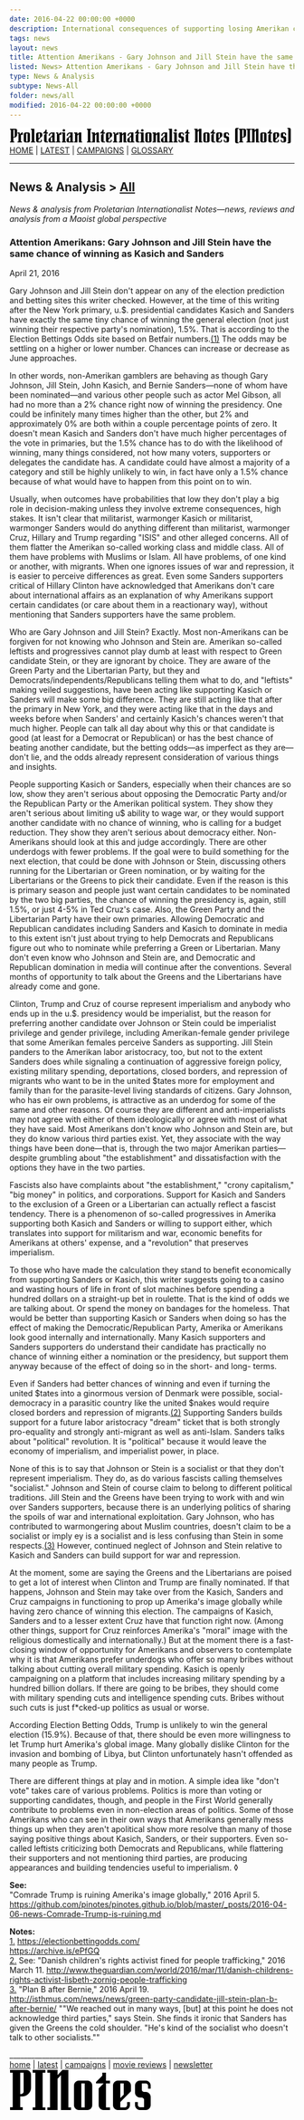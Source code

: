 ```yaml
---
date: 2016-04-22 00:00:00 +0000
description: International consequences of supporting losing Amerikan candidates. News and analysis from PINotes -- news, reviews and analysis from a Maoist global perspective
tags: news
layout: news
title: Attention Amerikans - Gary Johnson and Jill Stein have the same chance of winning as Kasich and Sanders - PINotes
listed: News> Attention Amerikans - Gary Johnson and Jill Stein have the same chance of winning as Kasich and Sanders
type: News & Analysis
subtype: News-All
folder: news/all
modified: 2016-04-22 00:00:00 +0000
---
```

<div class="hide"><p id="banner-md"><a href="../index.md"><img src="../_layouts/images/banner_small_600.png" alt="Proletarian Internationalist Notes (PINotes)" /></a><br /><a href="../index.md">HOME</a> | <a href="../pages/latest.md">LATEST</a> | <a href="../pages/agitation/index.md">CAMPAIGNS</a> | <a href="../pages/glossary/index.md">GLOSSARY</a></p><hr /><h2>News & Analysis &gt; <a href="../news/all/index.md">All</a></h2></div><p><i>News & analysis from Proletarian Internationalist Notes&mdash;news, reviews and analysis from a Maoist global perspective</i></p><div class="hide"></div>

### Attention Amerikans: Gary Johnson and Jill Stein have the same chance of winning as Kasich and Sanders

April 21, 2016

Gary Johnson and Jill Stein don't appear on any of the election prediction and betting sites this writer checked. However, at the time of this writing after the New York primary, u.$. presidential candidates Kasich and Sanders have exactly the same tiny chance of winning the general election (not just winning their respective party's nomination), 1.5%. That is according to the Election Bettings Odds site based on Betfair numbers.<a href="#user-content-note1" name="user-content-noteref1">(1)</a> The odds may be settling on a higher or lower number. Chances can increase or decrease as June approaches.

In other words, non-Amerikan gamblers are behaving as though Gary Johnson, Jill Stein, John Kasich, and Bernie Sanders&mdash;none of whom have been nominated&mdash;and various other people such as actor Mel Gibson, all had no more than a 2% chance right now of winning the presidency. One could be infinitely many times higher than the other, but 2% and approximately 0% are both within a couple percentage points of zero. It doesn't mean Kasich and Sanders don't have much higher percentages of the vote in primaries, but the 1.5% chance has to do with the likelihood of winning, many things considered, not how many voters, supporters or delegates the candidate has. A candidate could have almost a majority of a category and still be highly unlikely to win, in fact have only a 1.5% chance because of what would have to happen from this point on to win.

Usually, when outcomes have probabilities that low they don't play a big role in decision-making unless they involve extreme consequences, high stakes. It isn't clear that militarist, warmonger Kasich or militarist, warmonger Sanders would do anything different than militarist, warmonger Cruz, Hillary and Trump regarding "ISIS" and other alleged concerns. All of them flatter the Amerikan so-called working class and middle class. All of them have problems with Muslims or Islam. All have problems, of one kind or another, with migrants. When one ignores issues of war and repression, it is easier to perceive differences as great. Even some Sanders supporters critical of Hillary Clinton have acknowledged that Amerikans don't care about international affairs as an explanation of why Amerikans support certain candidates (or care about them in a reactionary way), without mentioning that Sanders supporters have the same problem.

Who are Gary Johnson and Jill Stein? Exactly. Most non-Amerikans can be forgiven for not knowing who Johnson and Stein are. Amerikan so-called leftists and progressives cannot play dumb at least with respect to Green candidate Stein, or they are ignorant by choice. They are aware of the Green Party and the Libertarian Party, but they and Democrats/independents/Republicans telling them what to do, and "leftists" making veiled suggestions, have been acting like supporting Kasich or Sanders will make some big difference. They are still acting like that after the primary in New York, and they were acting like that in the days and weeks before when Sanders' and certainly Kasich's chances weren't that much higher. People can talk all day about why this or that candidate is good (at least for a Democrat or Republican) or has the best chance of beating another candidate, but the betting odds&mdash;as imperfect as they are&mdash; don't lie, and the odds already represent consideration of various things and insights.

People supporting Kasich or Sanders, especially when their chances are so low, show they aren't serious about opposing the Democratic Party and/or the Republican Party or the Amerikan political system. They show they aren't serious about limiting u$ ability to wage war, or they would support another candidate with no chance of winning, who is calling for a budget reduction. They show they aren't serious about democracy either. Non-Amerikans should look at this and judge accordingly. There are other underdogs with fewer problems. If the goal were to build something for the next election, that could be done with Johnson or Stein, discussing others running for the Libertarian or Green nomination, or by waiting for the Libertarians or the Greens to pick their candidate. Even if the reason is this is primary season and people just want certain candidates to be nominated by the two big parties, the chance of winning the presidency is, again, still 1.5%, or just 4-5% in Ted Cruz's case. Also, the Green Party and the Libertarian Party have their own primaries. Allowing Democratic and Republican candidates including Sanders and Kasich to dominate in media to this extent isn't just about trying to help Democrats and Republicans figure out who to nominate while preferring a Green or Libertarian. Many don't even know who Johnson and Stein are, and Democratic and Republican domination in media will continue after the conventions. Several months of opportunity to talk about the Greens and the Libertarians have already come and gone.

Clinton, Trump and Cruz of course represent imperialism and anybody who ends up in the u.$. presidency would be imperialist, but the reason for preferring another candidate over Johnson or Stein could be imperialist privilege and gender privilege, including Amerikan-female gender privilege that some Amerikan females perceive Sanders as supporting. Jill Stein panders to the Amerikan labor aristocracy, too, but not to the extent Sanders does while signaling a continuation of aggressive foreign policy, existing military spending, deportations, closed borders, and repression of migrants who want to be in the united $tates more for employment and family than for the parasite-level living standards of citizens. Gary Johnson, who has eir own problems, is attractive as an underdog for some of the same and other reasons. Of course they are different and anti-imperialists may not agree with either of them ideologically or agree with most of what they have said. Most Amerikans don't know who Johnson and Stein are, but they do know various third parties exist. Yet, they associate with the way things have been done&mdash;that is, through the two major Amerikan parties&mdash;despite grumbling about "the establishment" and dissatisfaction with the options they have in the two parties.

Fascists also have complaints about "the establishment," "crony capitalism," "big money" in politics, and corporations. Support for Kasich and Sanders to the exclusion of a Green or a Libertarian can actually reflect a fascist tendency. There is a phenomenon of so-called progressives in Amerika supporting both Kasich and Sanders or willing to support either, which translates into support for militarism and war, economic benefits for Amerikans at others' expense, and a "revolution" that preserves imperialism.

To those who have made the calculation they stand to benefit economically from supporting Sanders or Kasich, this writer suggests going to a casino and wasting hours of life in front of slot machines before spending a hundred dollars on a straight-up bet in roulette. That is the kind of odds we are talking about. Or spend the money on bandages for the homeless. That would be better than supporting Kasich or Sanders when doing so has the effect of making the Democratic/Republican Party, Amerika or Amerikans look good internally and internationally. Many Kasich supporters and Sanders supporters do understand their candidate has practically no chance of winning either a nomination or the presidency, but support them anyway because of the effect of doing so in the short- and long- terms.

Even if Sanders had better chances of winning and even if turning the united $tates into a ginormous version of Denmark were possible, social-democracy in a parasitic country like the united $nakes would require closed borders and repression of migrants.<a href="#user-content-note2" name="user-content-noteref2">(2)</a> Supporting Sanders builds support for a future labor aristocracy "dream" ticket that is both strongly pro-equality and strongly anti-migrant as well as anti-Islam. Sanders talks about "political" revolution. It is "political" because it would leave the economy of imperialism, and imperialist power, in place.

None of this is to say that Johnson or Stein is a socialist or that they don't represent imperialism. They do, as do various fascists calling themselves "socialist." Johnson and Stein of course claim to belong to different political traditions. Jill Stein and the Greens have been trying to work with and win over Sanders supporters, because there is an underlying politics of sharing the spoils of war and international exploitation. Gary Johnson, who has contributed to warmongering about Muslim countries, doesn't claim to be a socialist or imply ey is a socialist and is less confusing than Stein in some respects.<a href="#user-content-note3" name="user-content-noteref3">(3)</a> However, continued neglect of Johnson and Stein relative to Kasich and Sanders can build support for war and repression.

At the moment, some are saying the Greens and the Libertarians are poised to get a lot of interest when Clinton and Trump are finally nominated. If that happens, Johnson and Stein may take over from the Kasich, Sanders and Cruz campaigns in functioning to prop up Amerika's image globally while having zero chance of winning this election. The campaigns of Kasich, Sanders and to a lesser extent Cruz have that function right now. (Among other things, support for Cruz reinforces Amerika's "moral" image with the religious domestically and internationally.) But at the moment there is a fast-closing window of opportunity for Amerikans and observers to contemplate why it is that Amerikans prefer underdogs who offer so many bribes without talking about cutting overall military spending. Kasich is openly campaigning on a platform that includes increasing military spending by a hundred billion dollars. If there are going to be bribes, they should come with military spending cuts and intelligence spending cuts. Bribes without such cuts is just f\*cked-up politics as usual or worse.

According Election Betting Odds, Trump is unlikely to win the general election (15.9%). Because of that, there should be even more willingness to let Trump hurt Amerika's global image. Many globally dislike Clinton for the invasion and bombing of Libya, but Clinton unfortunately hasn't offended as many people as Trump.

There are different things at play and in motion. A simple idea like "don't vote" takes care of various problems. Politics is more than voting or supporting candidates, though, and people in the First World generally contribute to problems even in non-election areas of politics. Some of those Amerikans who can see in their own ways that Amerikans generally mess things up when they aren't apolitical show more resolve than many of those saying positive things about Kasich, Sanders, or their supporters. Even so-called leftists criticizing both Democrats and Republicans, while flattering their supporters and not mentioning third parties, are producing appearances and building tendencies useful to imperialism. &loz;

<b>See:</b><br />
"Comrade Trump is ruining Amerika's image globally," 2016 April 5. https://github.com/pinotes/pinotes.github.io/blob/master/_posts/2016-04-06-news-Comrade-Trump-is-ruining.md

<b>Notes:</b><br />
<a href="#user-content-noteref1" name="user-content-note1">1.</a> https://electionbettingodds.com/<br />
https://archive.is/ePfGQ<br />
<a href="#user-content-noteref2" name="user-content-note2">2.</a> See: "Danish children's rights activist fined for people trafficking," 2016 March 11. http://www.theguardian.com/world/2016/mar/11/danish-childrens-rights-activist-lisbeth-zornig-people-trafficking<br />
<a href="#user-content-noteref3" name="user-content-note3">3.</a> "Plan B after Bernie," 2016 April 19. http://isthmus.com/news/news/green-party-candidate-jill-stein-plan-b-after-bernie/ ""We reached out in many ways, [but] at this point he does not acknowledge third parties," says Stein. She finds it ironic that Sanders has given the Greens the cold shoulder. "He's kind of the socialist who doesn't talk to other socialists.""

<div class="hide"></div><div class="hide"><p>_____________________________________<br /><a href="../index.md">home</a> | <a href="../pages/latest.md">latest</a> | <a href="../pages/agitation/index.md">campaigns</a> | <a href="../reviews/movies/index.md">movie reviews</a> | <a href="../pages/newsletter/index.md">newsletter</a><br /><a href="../index.md"><img src="../_layouts/images/logo_250.png" alt="PINotes" /></a></p></div>
